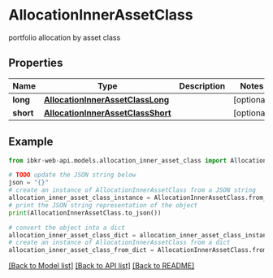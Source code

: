 # AllocationInnerAssetClass

portfolio allocation by asset class

## Properties

Name | Type | Description | Notes
------------ | ------------- | ------------- | -------------
**long** | [**AllocationInnerAssetClassLong**](AllocationInnerAssetClassLong.md) |  | [optional] 
**short** | [**AllocationInnerAssetClassShort**](AllocationInnerAssetClassShort.md) |  | [optional] 

## Example

```python
from ibkr-web-api.models.allocation_inner_asset_class import AllocationInnerAssetClass

# TODO update the JSON string below
json = "{}"
# create an instance of AllocationInnerAssetClass from a JSON string
allocation_inner_asset_class_instance = AllocationInnerAssetClass.from_json(json)
# print the JSON string representation of the object
print(AllocationInnerAssetClass.to_json())

# convert the object into a dict
allocation_inner_asset_class_dict = allocation_inner_asset_class_instance.to_dict()
# create an instance of AllocationInnerAssetClass from a dict
allocation_inner_asset_class_from_dict = AllocationInnerAssetClass.from_dict(allocation_inner_asset_class_dict)
```
[[Back to Model list]](../README.md#documentation-for-models) [[Back to API list]](../README.md#documentation-for-api-endpoints) [[Back to README]](../README.md)


